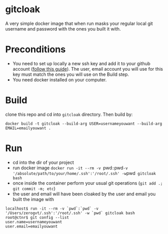 # gitcloak
A very simple docker image that when run masks your regular local git username and password with the ones you built it with.

# Preconditions
- You need to set up locally a new ssh key and add it to your github account ([follow this guide](https://help.github.com/en/github/authenticating-to-github/adding-a-new-ssh-key-to-your-github-account)). The user, email account you will use for this key must match the ones you will use on the Build step.
- You need docker installed on your computer.

# Build
clone this repo and cd into `gitcloak` directory. Then build by:

`docker build -t gitcloak --build-arg USER=usernameyouwant --build-arg EMAIL=emailyouwant .`

# Run
- cd into the dir of your project
- run docker image `docker run -it --rm -v `pwd`:`pwd` -v '/absolute/path/to/your/home/.ssh':'/root/.ssh' -w `pwd` gitcloak bash`
- once inside the container perform your usual git operations (`git add .; git commit -m; etc`)
- the user and email will have been cloaked by the user and email you built the image with
```
localhost$ run -it --rm -v `pwd`:`pwd` -v '/Users/zerogvt/.ssh':'/root/.ssh' -w `pwd` gitcloak bash
root@ctnr$ git config --list
user.name=usernameyouwant
user.email=emailyouwant
```

